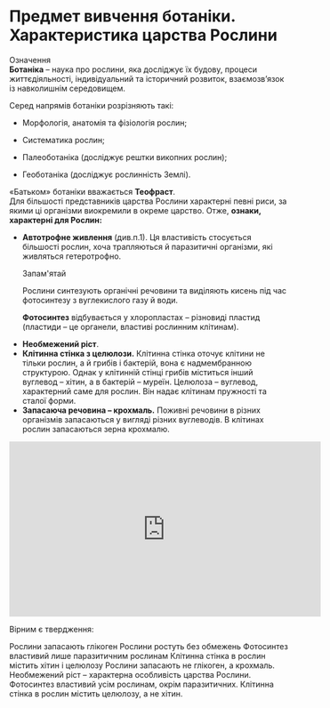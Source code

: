 Предмет вивчення ботаніки. Характеристика царства Рослини
==========================================================


<div class="eoz-wrap">
<span class="eoz">Означення</span>
<div class="eoz-text">
<b>Ботанiка</b> – наука про рослини, яка дослiджує їх будову, процеси
життєдiяльностi, iндивiдуальний та iсторичний розвиток, взаємозв’язок iз навколишнiм середовищем.
</div>
</div>

Серед напрямів ботаніки розрізняють такі:

-   Морфологія, анатомія та фізіологія рослин;

-   Систематика рослин;

-   Палеоботаніка (досліджує рештки викопних рослин);

-   Геоботаніка (досліджує рослинність Землі).

«Батьком» ботаніки вважається **Теофраст**.<br/>
Для більшості представників царства Рослини характерні певні риси, за якими ці організми виокремили в окреме царство. Отже, **ознаки, характерні для Рослин:**
 
<ul>
<li><b>Автотрофне живлення</b> (див.п.1). Ця властивість стосується більшості рослин, хоча трапляються й паразитичні організми, які живляться гетеротрофно.
<p>
<div class="add-wrap">
<span class="add">Запам'ятай</span>
<div class="add-text">
<p>Рослини синтезують органічні речовини та виділяють кисень під час фотосинтезу з вуглекислого газу й води.</p>
<b>Фотосинтез</b> відбувається у хлоропластах – різновиді пластид (пластиди – це органели, властиві рослинним клітинам).
</div>
</div>
</p>
</li>
<li><b>Необмежений ріст</b>.</li>
<li><b>Клітинна стінка з целюлози.</b> Клітинна стінка оточує клітини не тільки рослин, а й грибів і бактерій, вона є надмембранною структурою. Однак у клітинній стінці грибів міститься інший вуглевод – хітин, а в бактерій – муреїн. Целюлоза – вуглевод, характерний саме для рослин. Він надає клітинам пружності та сталої форми.</li>
<li><b>Запасаюча речовина – крохмаль.</b> Поживні речовини в різних організмів запасаються у вигляді різних вуглеводів. В клітинах рослин запасаються зерна крохмалю.</li>
</ul>

<div class="fluidMedia">
<iframe align="center" width="560" height="315" src="https://www.youtube.com/embed/OQJSRqhJ-Ow" frameborder="0" allowfullscreen></iframe>
</div>
<div class="popup">
</div>
<div class="space">
</div>


<quiz correctLabel="correct!" incorrectLabel="incorrect!" checkLabel="check ansert">
    <question text="">
        <p>Вірним є твердження:</p>
        <answer>Рослини запасають глікоген</answer>
        <answer correct>Рослини ростуть без обмежень </answer>
        <answer>Фотосинтез властивий лише паразитичним рослинам</answer>
        <answer>Клітинна стінка в рослин містить хітин і целюлозу</answer>
    <explanation>
    Рослини запасають не глікоген, а крохмаль. Необмежений ріст – характерна особливість царства Рослини. Фотосинтез властивий усім рослинам, окрім паразитичних. Клітинна стінка в рослин містить целюлозу, а не хітин.</explanation>
    </question>
</quiz>
